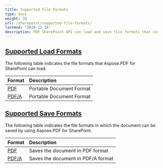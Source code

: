 ```yaml
---
title: Supported File Formats 
type: docs
weight: 20
url: /sharepoint/supported-file-formats/
lastmod: "2020-12-16"
description: PDF SharePoint API can load and save file formats that include PDF and PDF/A.
---
```


## <ins>**Supported Load Formats**
The following table indicates the file formats that Aspose.PDF for SharePoint can load.

|**Format**|**Description**|
| :- | :- |
|[PDF](https://docs.fileformat.com/pdf/)|Portable Document Format|
|[PDF/A](https://docs.fileformat.com/pdf/a/)|Portable Document Format|
## <ins>**Supported Save Formats**
The following table indicates the file formats in which the document can be saved by using Aspose.PDF for SharePoint. 

|**Format**|**Description**|
| :- | :- |
|[PDF](https://docs.fileformat.com/pdf/)|Saves the document in PDF format|
|[PDF/A](https://docs.fileformat.com/pdf/a/)|Saves the document in PDF/A format|

